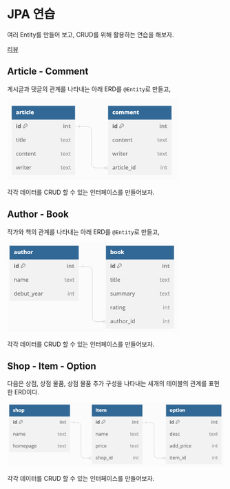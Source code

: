 # JPA 연습

여러 Entity를 만들어 보고, CRUD를 위해 활용하는 연습을 해보자.

[리뷰](review.md)

## Article - Comment

게시글과 댓글의 관계를 나타내는 아래 ERD를 `@Entity`로 만들고,

![article - comment](assets/images/article_comment.png)

각각 데이터를 CRUD 할 수 있는 인터페이스를 만들어보자.

## Author - Book

작가와 책의 관계를 나타내는 아래 ERD를 `@Entity`로 만들고,

![author - book](assets/images/author_book.png)

각각 데이터를 CRUD 할 수 있는 인터페이스를 만들어보자.

## Shop - Item - Option

다음은 상점, 상점 물품, 상점 물품 추가 구성을 나타내는
세개의 테이블의 관계를 표현한 ERD이다.

![shop - item - option](assets/images/shop_item_option.png)

각각 데이터를 CRUD 할 수 있는 인터페이스를 만들어보자.
